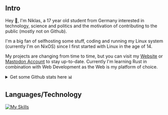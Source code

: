 ## Intro
Hey 👋, I'm Niklas, a 17 year old student from Germany interested in technology, science and politics and the motivation of contributing to the public (mostly not on Github). 

I'm a big fan of selfhosting some stuff, coding and running my Linux system (currently I'm on NixOS) since I first started with Linux in the age of 14. 

My projects are changing from time to time, but you can visit my [Website](https://feuerstein.dev) or [Mastodon Account](https://mastodon.de/@feuerstein) to stay up-to-date. Currently I'm learning Rust in combination with Web Development as the Web is my platform of choice. 

<details>  
<summary>
Get some Github stats here 📊
</summary>

![](https://github-readme-stats.vercel.app/api?username=feuersteinium&theme=gruvbox&show_icons=true&hide_border=true)  
![](https://streak-stats.demolab.com?user=feuersteinium&theme=gruvbox&hide_border=true)  
![](https://github-readme-stats.vercel.app/api/top-langs/?username=feuersteinium&layout=compact&theme=gruvbox&hide_border=true)  
</details>

## Languages/Technology

[![My Skills](https://skillicons.dev/icons?i=git,html,css,python,github,githubactions,vscode,fediverse,md,docker,bash,linux)](https://skillicons.dev)  
